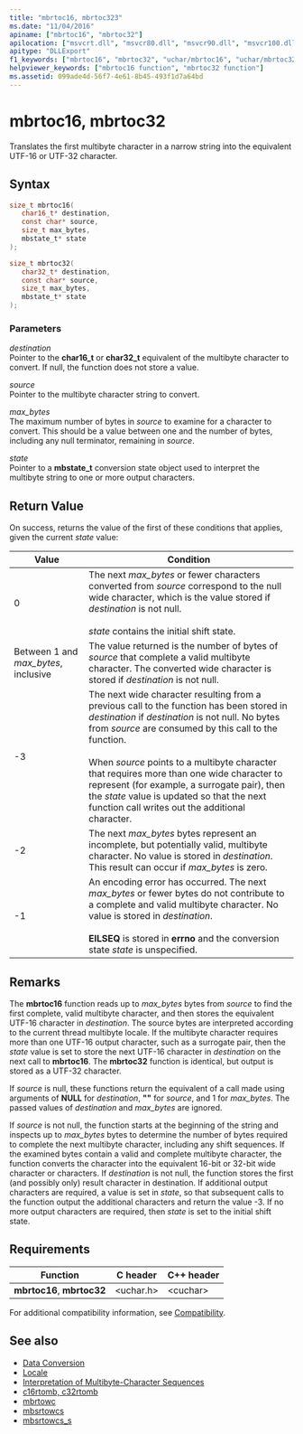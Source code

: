 ```yaml
---
title: "mbrtoc16, mbrtoc323"
ms.date: "11/04/2016"
apiname: ["mbrtoc16", "mbrtoc32"]
apilocation: ["msvcrt.dll", "msvcr80.dll", "msvcr90.dll", "msvcr100.dll", "msvcr100_clr0400.dll", "msvcr110.dll", "msvcr110_clr0400.dll", "msvcr120.dll", "msvcr120_clr0400.dll", "ucrtbase.dll", "api-ms-win-crt-convert-l1-1-0.dll"]
apitype: "DLLExport"
f1_keywords: ["mbrtoc16", "mbrtoc32", "uchar/mbrtoc16", "uchar/mbrtoc32"]
helpviewer_keywords: ["mbrtoc16 function", "mbrtoc32 function"]
ms.assetid: 099ade4d-56f7-4e61-8b45-493f1d7a64bd
---
```

# mbrtoc16, mbrtoc32

Translates the first multibyte character in a narrow string into the equivalent UTF-16 or UTF-32 character.

## Syntax

```C
size_t mbrtoc16(
   char16_t* destination,
   const char* source,
   size_t max_bytes,
   mbstate_t* state
);

size_t mbrtoc32(
   char32_t* destination,
   const char* source,
   size_t max_bytes,
   mbstate_t* state
);
```

### Parameters

*destination*<br/>
Pointer to the **char16_t** or **char32_t** equivalent of the multibyte character to convert. If null, the function does not store a value.

*source*<br/>
Pointer to the multibyte character string to convert.

*max_bytes*<br/>
The maximum number of bytes in *source* to examine for a character to convert. This should be a value between one and the number of bytes, including any null terminator, remaining in *source*.

*state*<br/>
Pointer to a **mbstate_t** conversion state object used to interpret the multibyte string to one or more output characters.

## Return Value

On success, returns the value of the first of these conditions that applies, given the current *state* value:

|Value|Condition|
|-----------|---------------|
|0|The next *max_bytes* or fewer characters converted from *source* correspond to the null wide character, which is the value stored if *destination* is not null.<br /><br /> *state* contains the initial shift state.|
|Between 1 and *max_bytes*, inclusive|The value returned is the number of bytes of *source* that complete a valid multibyte character. The converted wide character is stored  if *destination* is not null.|
|-3|The next wide character resulting from a previous call to the function has been stored in *destination* if *destination* is not null. No bytes from *source* are consumed by this call to the function.<br /><br /> When  *source* points to a multibyte character that requires more than one wide character to represent (for example, a surrogate pair), then the *state* value is updated so that the next function call writes  out the additional character.|
|-2|The next *max_bytes* bytes represent an incomplete, but potentially valid, multibyte character. No value is stored in *destination*. This result can occur if *max_bytes* is zero.|
|-1|An encoding error has occurred. The next *max_bytes* or fewer bytes do not contribute to a complete and valid multibyte character. No value is stored in *destination*.<br /><br /> **EILSEQ** is stored in **errno** and the conversion state *state* is unspecified.|

## Remarks

The **mbrtoc16** function reads up to *max_bytes* bytes from *source* to find  the first complete, valid multibyte character, and then stores the equivalent UTF-16 character in *destination*. The source bytes are interpreted according to the current thread multibyte locale. If the multibyte character requires more than one UTF-16 output character, such as a surrogate pair, then the *state* value is set to store the next UTF-16 character in *destination* on the next call to **mbrtoc16**. The **mbrtoc32** function is identical, but output is stored as a UTF-32 character.

If *source* is null, these functions return the equivalent of a call made using arguments of **NULL** for *destination*, **""** for *source*,  and 1 for *max_bytes*. The passed values of *destination* and *max_bytes* are ignored.

If *source* is not null, the function starts at the beginning of the string and inspects up to *max_bytes* bytes to determine the number of bytes required to complete the next multibyte character, including any shift sequences. If the examined bytes contain a valid and complete multibyte character, the function converts the character into the equivalent 16-bit or 32-bit wide character or characters. If *destination* is not null, the function stores the first (and possibly only) result character in destination. If additional output characters are required, a value is set in *state*, so that subsequent calls to the function output the additional characters and return the value -3. If no more output characters are required, then *state* is set to the initial shift state.

## Requirements

|Function|C header|C++ header|
|--------------|--------------|------------------|
|**mbrtoc16**, **mbrtoc32**|\<uchar.h>|\<cuchar>|

For additional compatibility information, see [Compatibility](../../c-runtime-library/compatibility.md).

## See also

- [Data Conversion](../../c-runtime-library/data-conversion.md)
- [Locale](../../c-runtime-library/locale.md)
- [Interpretation of Multibyte-Character Sequences](../../c-runtime-library/interpretation-of-multibyte-character-sequences.md)
- [c16rtomb, c32rtomb](c16rtomb-c32rtomb1.md)
- [mbrtowc](mbrtowc.md)
- [mbsrtowcs](mbsrtowcs.md)
- [mbsrtowcs_s](mbsrtowcs-s.md)
